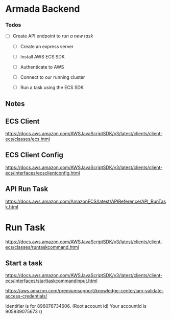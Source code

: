 # Armada Backend

### Todos 
- [ ] Create API endpoint to _run a new task_ 
  - [ ] Create an express server 
  - [ ] Install AWS ECS SDK 
  - [ ] Authenticate to AWS 
  - [ ] Connect to our running cluster 
  - [ ] Run a task using the ECS SDK


## Notes 

## ECS Client 
https://docs.aws.amazon.com/AWSJavaScriptSDK/v3/latest/clients/client-ecs/classes/ecs.html



## ECS Client Config 
https://docs.aws.amazon.com/AWSJavaScriptSDK/v3/latest/clients/client-ecs/interfaces/ecsclientconfig.html


## API Run Task 
https://docs.aws.amazon.com/AmazonECS/latest/APIReference/API_RunTask.html

# Run Task 
https://docs.aws.amazon.com/AWSJavaScriptSDK/v3/latest/clients/client-ecs/classes/runtaskcommand.html

## Start a task 
https://docs.aws.amazon.com/AWSJavaScriptSDK/v3/latest/clients/client-ecs/interfaces/starttaskcommandinput.html


https://aws.amazon.com/premiumsupport/knowledge-center/iam-validate-access-credentials/


Identifier is for 896076734606. (Root account id)
Your accountId is 905939075673 ()